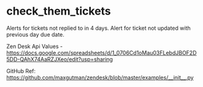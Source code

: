 # check_them_tickets
Alerts for tickets not replied to in 4 days. Alert for ticket not updated with previous day due date.


Zen Desk Api Values -
https://docs.google.com/spreadsheets/d/1_0706Cd1oMau03FLebdJBOF2D5DD-QAhX74AaRZJXeo/edit?usp=sharing

GitHub Ref: https://github.com/maxgutman/zendesk/blob/master/examples/__init__.py

